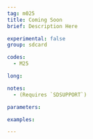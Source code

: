 ```yaml
---
tag: m025
title: Coming Soon
brief: Description Here

experimental: false
group: sdcard

codes:
  - M25

long:

notes:
  - (Requires `SDSUPPORT`)

parameters:

examples:

---
```


